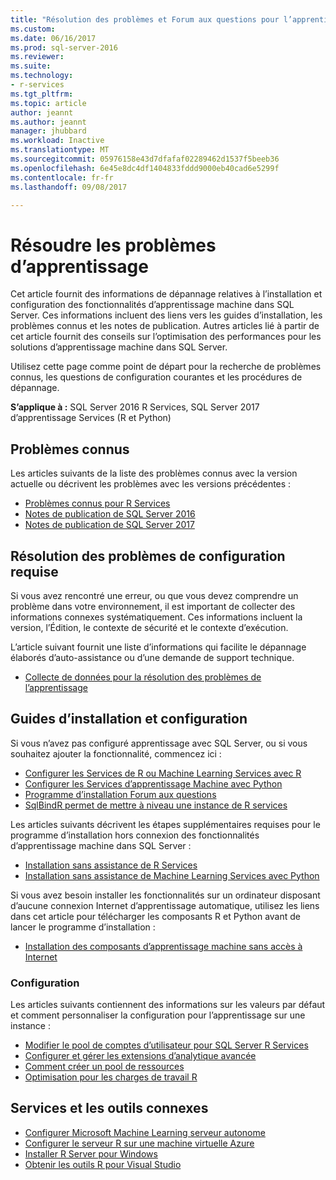 ```yaml
---
title: "Résolution des problèmes et Forum aux questions pour l’apprentissage dans SQL Server | Documents Microsoft"
ms.custom: 
ms.date: 06/16/2017
ms.prod: sql-server-2016
ms.reviewer: 
ms.suite: 
ms.technology:
- r-services
ms.tgt_pltfrm: 
ms.topic: article
author: jeannt
ms.author: jeannt
manager: jhubbard
ms.workload: Inactive
ms.translationtype: MT
ms.sourcegitcommit: 05976158e43d7dfafaf02289462d1537f5beeb36
ms.openlocfilehash: 6e45e8dc4df1404833fddd9000eb40cad6e5299f
ms.contentlocale: fr-fr
ms.lasthandoff: 09/08/2017

---
```


# <a name="troubleshoot-machine-learning"></a>Résoudre les problèmes d’apprentissage

Cet article fournit des informations de dépannage relatives à l’installation et configuration des fonctionnalités d’apprentissage machine dans SQL Server. Ces informations incluent des liens vers les guides d’installation, les problèmes connus et les notes de publication. Autres articles lié à partir de cet article fournit des conseils sur l’optimisation des performances pour les solutions d’apprentissage machine dans SQL Server.

Utilisez cette page comme point de départ pour la recherche de problèmes connus, les questions de configuration courantes et les procédures de dépannage.

**S’applique à :** SQL Server 2016 R Services, SQL Server 2017 d’apprentissage Services (R et Python)

## <a name="known-issues"></a>Problèmes connus

Les articles suivants de la liste des problèmes connus avec la version actuelle ou décrivent les problèmes avec les versions précédentes :

+ [Problèmes connus pour R Services](../advanced-analytics/known-issues-for-sql-server-machine-learning-services.md)
+ [Notes de publication de SQL Server 2016](../sql-server/sql-server-2016-release-notes.md)
+ [Notes de publication de SQL Server 2017](../sql-server/sql-server-2017-release-notes.md)

## <a name="troubleshooting-prerequisites"></a>Résolution des problèmes de configuration requise

Si vous avez rencontré une erreur, ou que vous devez comprendre un problème dans votre environnement, il est important de collecter des informations connexes systématiquement. Ces informations incluent la version, l’Édition, le contexte de sécurité et le contexte d’exécution.

L’article suivant fournit une liste d’informations qui facilite le dépannage élaborés d’auto-assistance ou d’une demande de support technique.

+ [Collecte de données pour la résolution des problèmes de l’apprentissage](data-collection-ml-troubleshooting-process.md)

## <a name="setup-and-configuration-guides"></a>Guides d’installation et configuration

Si vous n’avez pas configuré apprentissage avec SQL Server, ou si vous souhaitez ajouter la fonctionnalité, commencez ici :

+ [Configurer les Services de R ou Machine Learning Services avec R](../advanced-analytics/r/set-up-sql-server-r-services-in-database.md)
+ [Configurer les Services d’apprentissage Machine avec Python](../advanced-analytics/python/setup-python-machine-learning-services.md)
+ [Programme d’installation Forum aux questions](../advanced-analytics/r/upgrade-and-installation-faq-sql-server-r-services.md)
+ [SqlBindR permet de mettre à niveau une instance de R services](../advanced-analytics/r/use-sqlbindr-exe-to-upgrade-an-instance-of-sql-server.md)

Les articles suivants décrivent les étapes supplémentaires requises pour le programme d’installation hors connexion des fonctionnalités d’apprentissage machine dans SQL Server :

+ [Installation sans assistance de R Services](../advanced-analytics/r/unattended-installs-of-sql-server-r-services.md) 
+ [Installation sans assistance de Machine Learning Services avec Python](../advanced-analytics/python/unattended-installs-of-sql-server-python-services.md)

Si vous avez besoin installer les fonctionnalités sur un ordinateur disposant d’aucune connexion Internet d’apprentissage automatique, utilisez les liens dans cet article pour télécharger les composants R et Python avant de lancer le programme d’installation :

+ [Installation des composants d’apprentissage machine sans accès à Internet](../advanced-analytics/r/installing-ml-components-without-internet-access.md)

### <a name="configuration"></a>Configuration

Les articles suivants contiennent des informations sur les valeurs par défaut et comment personnaliser la configuration pour l’apprentissage sur une instance :

+ [Modifier le pool de comptes d’utilisateur pour SQL Server R Services](../advanced-analytics/r/modify-the-user-account-pool-for-sql-server-r-services.md)  
+ [Configurer et gérer les extensions d’analytique avancée](../advanced-analytics/r/configure-and-manage-advanced-analytics-extensions.md)  
+ [Comment créer un pool de ressources](r/how-to-create-a-resource-pool-for-r.md)
+ [Optimisation pour les charges de travail R](r/operationalizing-your-r-code.md)

## <a name="related-tools-and-services"></a>Services et les outils connexes

+ [Configurer Microsoft Machine Learning serveur autonome](../advanced-analytics/r/create-a-standalone-r-server.md)
+ [Configurer le serveur R sur une machine virtuelle Azure](../advanced-analytics/r/provision-the-r-server-only-sql-server-2016-enterprise-vm-on-azure.md)
+ [Installer R Server pour Windows](https://msdn.microsoft.com/microsoft-r/rserver-install-windows)
+ [Obtenir les outils R pour Visual Studio](https://www.visualstudio.com/vs/rtvs/)

